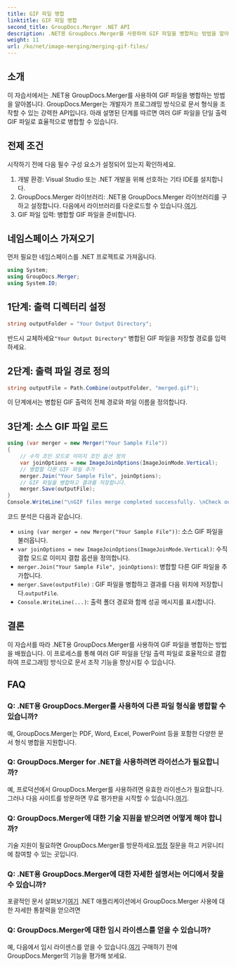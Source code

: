 ```yaml
---
title: GIF 파일 병합
linktitle: GIF 파일 병합
second_title: GroupDocs.Merger .NET API
description: .NET용 GroupDocs.Merger를 사용하여 GIF 파일을 병합하는 방법을 알아보세요. 단계별 지침을 통해 프로그래밍 방식으로 여러 GIF를 결합합니다.
weight: 11
url: /ko/net/image-merging/merging-gif-files/
---
```

## 소개
이 자습서에서는 .NET용 GroupDocs.Merger를 사용하여 GIF 파일을 병합하는 방법을 알아봅니다. GroupDocs.Merger는 개발자가 프로그래밍 방식으로 문서 형식을 조작할 수 있는 강력한 API입니다. 아래 설명된 단계를 따르면 여러 GIF 파일을 단일 출력 GIF 파일로 효율적으로 병합할 수 있습니다.
## 전제 조건
시작하기 전에 다음 필수 구성 요소가 설정되어 있는지 확인하세요.
1. 개발 환경: Visual Studio 또는 .NET 개발을 위해 선호하는 기타 IDE를 설치합니다.
2.  GroupDocs.Merger 라이브러리: .NET용 GroupDocs.Merger 라이브러리를 구하고 설정합니다. 다음에서 라이브러리를 다운로드할 수 있습니다.[여기](https://releases.groupdocs.com/merger/net/).
3. GIF 파일 입력: 병합할 GIF 파일을 준비합니다.

## 네임스페이스 가져오기
먼저 필요한 네임스페이스를 .NET 프로젝트로 가져옵니다.
```csharp
using System; 
using GroupDocs.Merger;
using System.IO;
```
## 1단계: 출력 디렉터리 설정
```csharp
string outputFolder = "Your Output Directory";
```
 반드시 교체하세요`"Your Output Directory"` 병합된 GIF 파일을 저장할 경로를 입력하세요.
## 2단계: 출력 파일 경로 정의
```csharp
string outputFile = Path.Combine(outputFolder, "merged.gif");
```
이 단계에서는 병합된 GIF 출력의 전체 경로와 파일 이름을 정의합니다.
## 3단계: 소스 GIF 파일 로드
```csharp
using (var merger = new Merger("Your Sample File"))
{
    // 수직 조인 모드로 이미지 조인 옵션 정의
    var joinOptions = new ImageJoinOptions(ImageJoinMode.Vertical);
    // 병합할 다른 GIF 파일 추가
    merger.Join("Your Sample File", joinOptions);
    // GIF 파일을 병합하고 결과를 저장합니다.
    merger.Save(outputFile);
}
Console.WriteLine("\nGIF files merge completed successfully. \nCheck output in {0}", outputFolder);
```
코드 분석은 다음과 같습니다.
- `using (var merger = new Merger("Your Sample File"))`: 소스 GIF 파일을 불러옵니다.
- `var joinOptions = new ImageJoinOptions(ImageJoinMode.Vertical)`: 수직 결합 모드로 이미지 결합 옵션을 정의합니다.
- `merger.Join("Your Sample File", joinOptions)`: 병합할 다른 GIF 파일을 추가합니다.
- `merger.Save(outputFile)` : GIF 파일을 병합하고 결과를 다음 위치에 저장합니다.`outputFile`.
- `Console.WriteLine(...)`: 출력 폴더 경로와 함께 성공 메시지를 표시합니다.

## 결론
이 자습서를 따라 .NET용 GroupDocs.Merger를 사용하여 GIF 파일을 병합하는 방법을 배웠습니다. 이 프로세스를 통해 여러 GIF 파일을 단일 출력 파일로 효율적으로 결합하여 프로그래밍 방식으로 문서 조작 기능을 향상시킬 수 있습니다.

## FAQ
### Q: .NET용 GroupDocs.Merger를 사용하여 다른 파일 형식을 병합할 수 있습니까?
예, GroupDocs.Merger는 PDF, Word, Excel, PowerPoint 등을 포함한 다양한 문서 형식 병합을 지원합니다.
### Q: GroupDocs.Merger for .NET을 사용하려면 라이선스가 필요합니까?
 예, 프로덕션에서 GroupDocs.Merger를 사용하려면 유효한 라이센스가 필요합니다. 그러나 다음 사이트를 방문하면 무료 평가판을 시작할 수 있습니다.[여기](https://releases.groupdocs.com/).
### Q: GroupDocs.Merger에 대한 기술 지원을 받으려면 어떻게 해야 합니까?
 기술 지원이 필요하면 GroupDocs.Merger를 방문하세요.[법정](https://forum.groupdocs.com/c/merger/32) 질문을 하고 커뮤니티에 참여할 수 있는 곳입니다.
### Q: .NET용 GroupDocs.Merger에 대한 자세한 설명서는 어디에서 찾을 수 있습니까?
 포괄적인 문서 살펴보기[여기](https://tutorials.groupdocs.com/merger/net/) .NET 애플리케이션에서 GroupDocs.Merger 사용에 대한 자세한 통찰력을 얻으려면
### Q: GroupDocs.Merger에 대한 임시 라이센스를 얻을 수 있습니까?
 예, 다음에서 임시 라이센스를 얻을 수 있습니다.[여기](https://purchase.groupdocs.com/temporary-license/) 구매하기 전에 GroupDocs.Merger의 기능을 평가해 보세요.